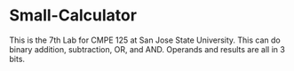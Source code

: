 # Small-Calculator
This is the 7th Lab for CMPE 125 at San Jose State University. This can do binary addition, subtraction, OR, and AND. Operands and results are all in 3 bits.
